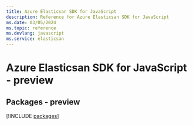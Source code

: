 ```yaml
---
title: Azure Elasticsan SDK for JavaScript
description: Reference for Azure Elasticsan SDK for JavaScript
ms.date: 03/05/2024
ms.topic: reference
ms.devlang: javascript
ms.service: elasticsan
---
```

# Azure Elasticsan SDK for JavaScript - preview
## Packages - preview
[!INCLUDE [packages](elasticsan-index.md)]